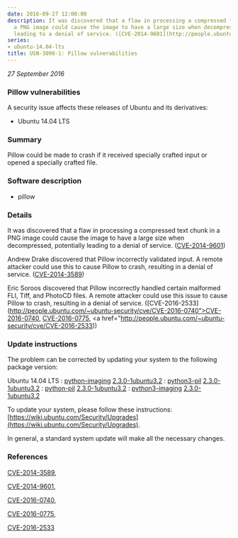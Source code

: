 ```yaml
---
date: 2016-09-27 12:00:00
description: It was discovered that a flaw in processing a compressed text chunk in
  a PNG image could cause the image to have a large size when decompressed, potentially
  leading to a denial of service. ([CVE-2014-9601](http://people.ubuntu.com/~ubuntu-security/cve/CVE-2014-9601))
series:
- ubuntu-14.04-lts
title: USN-3090-1: Pillow vulnerabilities
---
```


*27 September 2016*

### Pillow vulnerabilities

A security issue affects these releases of Ubuntu and its derivatives:

* Ubuntu 14.04 LTS

### Summary

Pillow could be made to crash if it received specially crafted input or opened a specially crafted file.

### Software description

* pillow 

### Details

 It was discovered that a flaw in processing a compressed text chunk in a PNG image could cause the image to have a large size when decompressed, potentially leading to a denial of service. ([CVE-2014-9601](http://people.ubuntu.com/~ubuntu-security/cve/CVE-2014-9601))

Andrew Drake discovered that Pillow incorrectly validated input. A remote attacker could use this to cause Pillow to crash, resulting in a denial of service. ([CVE-2014-3589](http://people.ubuntu.com/~ubuntu-security/cve/CVE-2014-3589))

Eric Soroos discovered that Pillow incorrectly handled certain malformed FLI, Tiff, and PhotoCD files. A remote attacker could use this issue to cause Pillow to crash, resulting in a denial of service. ([CVE-2016-2533](http://people.ubuntu.com/~ubuntu-security/cve/CVE-2016-0740">CVE-2016-0740</a>, <a href="http://people.ubuntu.com/~ubuntu-security/cve/CVE-2016-0775">CVE-2016-0775</a>, <a href="http://people.ubuntu.com/~ubuntu-security/cve/CVE-2016-2533))

### Update instructions

The problem can be corrected by updating your system to the following package version:

Ubuntu 14.04 LTS
 : [python-imaging](https://launchpad.net/ubuntu/+source/pillow) <span> [2.3.0-1ubuntu3.2](https://launchpad.net/ubuntu/+source/pillow/2.3.0-1ubuntu3.2) </span> 
 : [python3-pil](https://launchpad.net/ubuntu/+source/pillow) <span> [2.3.0-1ubuntu3.2](https://launchpad.net/ubuntu/+source/pillow/2.3.0-1ubuntu3.2) </span> 
 : [python-pil](https://launchpad.net/ubuntu/+source/pillow) <span> [2.3.0-1ubuntu3.2](https://launchpad.net/ubuntu/+source/pillow/2.3.0-1ubuntu3.2) </span> 
 : [python3-imaging](https://launchpad.net/ubuntu/+source/pillow) <span> [2.3.0-1ubuntu3.2](https://launchpad.net/ubuntu/+source/pillow/2.3.0-1ubuntu3.2) </span> 

To update your system, please follow these instructions: [https://wiki.ubuntu.com/Security/Upgrades](https://wiki.ubuntu.com/Security/Upgrades).

In general, a standard system update will make all the necessary changes. 

### References

 
 [CVE-2014-3589](http://people.ubuntu.com/~ubuntu-security/cve/CVE-2014-3589), 

 [CVE-2014-9601](http://people.ubuntu.com/~ubuntu-security/cve/CVE-2014-9601), 

 [CVE-2016-0740](http://people.ubuntu.com/~ubuntu-security/cve/CVE-2016-0740), 

 [CVE-2016-0775](http://people.ubuntu.com/~ubuntu-security/cve/CVE-2016-0775), 

 [CVE-2016-2533](http://people.ubuntu.com/~ubuntu-security/cve/CVE-2016-2533)